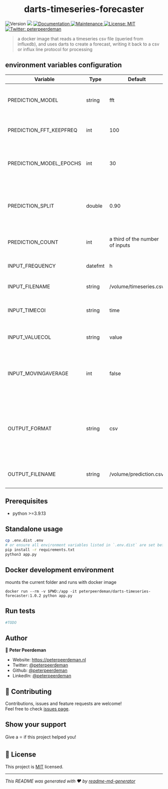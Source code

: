 <h1 align="center">darts-timeseries-forecaster</h1>
<p>
  <img alt="Version" src="https://img.shields.io/badge/version-1.0.2-blue.svg?cacheSeconds=2592000" />
  <img src="https://img.shields.io/badge/python-%3E%3D3.9.13-blue.svg" />
  <a href="https://github.com/peterpeerdeman/darts-timeseries-forecaster#readme" target="_blank">
    <img alt="Documentation" src="https://img.shields.io/badge/documentation-yes-brightgreen.svg" />
  </a>
  <a href="https://github.com/peterpeerdeman/darts-timeseries-forecaster/graphs/commit-activity" target="_blank">
    <img alt="Maintenance" src="https://img.shields.io/badge/Maintained%3F-yes-green.svg" />
  </a>
  <a href="https://github.com/peterpeerdeman/darts-timeseries-forecaster/blob/master/LICENSE" target="_blank">
    <img alt="License: MIT" src="https://img.shields.io/github/license/peterpeerdeman/telegraf-pvoutput" />
  </a>
  <a href="https://twitter.com/peterpeerdeman" target="_blank">
    <img alt="Twitter: peterpeerdeman" src="https://img.shields.io/twitter/follow/peterpeerdeman.svg?style=social" />
  </a>
</p>

> a docker image that reads a timeseries csv file (queried from influxdb), and uses darts to create a forecast, writing it back to a csv or influx line protocol for processing

## environment variables configuration

|Variable|Type|Default|Description|
|---|----|----|----|
|PREDICTION_MODEL|string|fft|Timeseries model to use, either 'fft' or 'nbeats'|
|PREDICTION_FFT_KEEPFREQ|int|100|number of freqs to use when using fft model|
|PREDICTION_MODEL_EPOCHS|int|30|Number of epochs to train when using nbeats model|
|PREDICTION_SPLIT|double|0.90|Percentage at which to split the data set into train and test data |
|PREDICTION_COUNT|int|a third of the number of inputs|Number of prediction timepoints to generate|
|INPUT_FREQUENCY|datefmt|h|Frequency of time points|
|INPUT_FILENAME|string|/volume/timeseries.csv|input csv filename to read from|
|INPUT_TIMECOl|string|time|name of the time column in the csv
|INPUT_VALUECOL|string|value|name of the value column in the csv|
|INPUT_MOVINGAVERAGE|int|false|if number is supplied, a moving average is taken to smooth the input |
|OUTPUT_FORMAT|string|csv|defaults to 'csv' but can be set to 'influx' to product line format txt for easy posting to influxdb with curl|
|OUTPUT_FILENAME|string|/volume/prediction.csv|location of the prediction output file|

## Prerequisites

- python >=3.9.13

## Standalone usage

```sh
cp .env.dist .env
# or ensure all environment variables listed in `.env.dist` are set before running node command
pip install -r requirements.txt
python3 app.py
```

## Docker development environment

mounts the current folder and runs with docker image
```
docker run --rm -v $PWD:/app -it peterpeerdeman/darts-timeseries-forecaster:1.0.2 python app.py
```

## Run tests

```sh
#TODO
```

## Author

👤 **Peter Peerdeman**

* Website: https://peterpeerdeman.nl
* Twitter: [@peterpeerdeman](https://twitter.com/peterpeerdeman)
* Github: [@peterpeerdeman](https://github.com/peterpeerdeman)
* LinkedIn: [@peterpeerdeman](https://linkedin.com/in/peterpeerdeman)

## 🤝 Contributing

Contributions, issues and feature requests are welcome!<br />Feel free to check [issues page](https://github.com/peterpeerdeman/darts-timeseries-forecaster/issues). 

## Show your support

Give a ⭐️ if this project helped you!

## 📝 License

This project is [MIT](https://github.com/peterpeerdeman/telegraf-pvoutput/blob/master/LICENSE) licensed.

***
_This README was generated with ❤️ by [readme-md-generator](https://github.com/kefranabg/readme-md-generator)_

